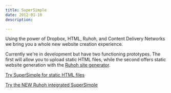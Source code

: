 ```yaml
---
title: SuperSimple
date: 2012-01-10
description:

---
```


Using the power of Dropbox, HTML, Ruhoh, and Content Delivery Networks we bring you a whole new website creation experience.

Currently we're in development but have two functioning prototypes. The first will allow you to upload static HTML files, while the second offers static website generation with the [Ruhoh site generator][1].

[Try SuperSimple for static HTML files][2]

[Try the NEW Ruhoh integrated SuperSimple][3]

 [1]: http://www.ruhoh.com
 [2]: http://connect.supersimple.co
 [3]: http://ruhoh.supersimple.co